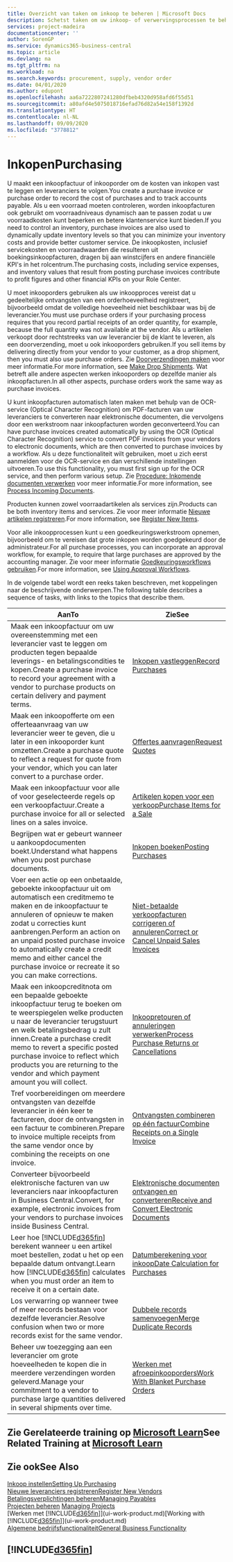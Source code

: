 ```yaml
---
title: Overzicht van taken om inkoop te beheren | Microsoft Docs
description: Schetst taken om uw inkoop- of verwervingsprocessen te beheren, onder andere hoe inkoopfacturen en inkooporders werken.
services: project-madeira
documentationcenter: ''
author: SorenGP
ms.service: dynamics365-business-central
ms.topic: article
ms.devlang: na
ms.tgt_pltfrm: na
ms.workload: na
ms.search.keywords: procurement, supply, vendor order
ms.date: 04/01/2020
ms.author: edupont
ms.openlocfilehash: aa6a7222807241280dfbeb4320d958afd6f55d51
ms.sourcegitcommit: a80afd4e5075018716efad76d82a54e158f1392d
ms.translationtype: HT
ms.contentlocale: nl-NL
ms.lasthandoff: 09/09/2020
ms.locfileid: "3778812"
---
```

# <a name="purchasing"></a><span data-ttu-id="71889-103">Inkopen</span><span class="sxs-lookup"><span data-stu-id="71889-103">Purchasing</span></span>
<span data-ttu-id="71889-104">U maakt een inkoopfactuur of inkooporder om de kosten van inkopen vast te leggen en leveranciers te volgen.</span><span class="sxs-lookup"><span data-stu-id="71889-104">You create a purchase invoice or purchase order to record the cost of purchases and to track accounts payable.</span></span> <span data-ttu-id="71889-105">Als u een voorraad moeten controleren, worden inkoopfacturen ook gebruikt om voorraadniveaus dynamisch aan te passen zodat u uw voorraadkosten kunt beperken en betere klantenservice kunt bieden.</span><span class="sxs-lookup"><span data-stu-id="71889-105">If you need to control an inventory, purchase invoices are also used to dynamically update inventory levels so that you can minimize your inventory costs and provide better customer service.</span></span> <span data-ttu-id="71889-106">De inkoopkosten, inclusief servicekosten en voorraadwaarden die resulteren uit boekingsinkoopfacturen, dragen bij aan winstcijfers en andere financiële KPI's in het rolcentrum.</span><span class="sxs-lookup"><span data-stu-id="71889-106">The purchasing costs, including service expenses, and inventory values that result from posting purchase invoices contribute to profit figures and other financial KPIs on your Role Center.</span></span>

<span data-ttu-id="71889-107">U moet inkooporders gebruiken als uw inkoopproces vereist dat u gedeeltelijke ontvangsten van een orderhoeveelheid registreert, bijvoorbeeld omdat de volledige hoeveelheid niet beschikbaar was bij de leverancier.</span><span class="sxs-lookup"><span data-stu-id="71889-107">You must use purchase orders if your purchasing process requires that you record partial receipts of an order quantity, for example, because the full quantity was not available at the vendor.</span></span> <span data-ttu-id="71889-108">Als u artikelen verkoopt door rechtstreeks van uw leverancier bij de klant te leveren, als een doorverzending, moet u ook inkooporders gebruiken.</span><span class="sxs-lookup"><span data-stu-id="71889-108">If you sell items by delivering directly from your vendor to your customer, as a drop shipment, then you must also use purchase orders.</span></span> <span data-ttu-id="71889-109">Zie [Doorverzendingen maken](sales-how-drop-shipment.md) voor meer informatie.</span><span class="sxs-lookup"><span data-stu-id="71889-109">For more information, see [Make Drop Shipments](sales-how-drop-shipment.md).</span></span> <span data-ttu-id="71889-110">Wat betreft alle andere aspecten werken inkooporders op dezelfde manier als inkoopfacturen.</span><span class="sxs-lookup"><span data-stu-id="71889-110">In all other aspects, purchase orders work the same way as purchase invoices.</span></span>

<span data-ttu-id="71889-111">U kunt inkoopfacturen automatisch laten maken met behulp van de OCR-service (Optical Character Recognition) om PDF-facturen van uw leveranciers te converteren naar elektronische documenten, die vervolgens door een werkstroom naar inkoopfacturen worden geconverteerd.</span><span class="sxs-lookup"><span data-stu-id="71889-111">You can have purchase invoices created automatically by using the OCR (Optical Character Recognition) service to convert PDF invoices from your vendors to electronic documents, which are then converted to purchase invoices by a workflow.</span></span> <span data-ttu-id="71889-112">Als u deze functionaliteit wilt gebruiken, moet u zich eerst aanmelden voor de OCR-service en dan verschillende instellingen uitvoeren.</span><span class="sxs-lookup"><span data-stu-id="71889-112">To use this functionality, you must first sign up for the OCR service, and then perform various setup.</span></span> <span data-ttu-id="71889-113">Zie [Procedure: Inkomende documenten verwerken](across-process-income-documents.md) voor meer informatie.</span><span class="sxs-lookup"><span data-stu-id="71889-113">For more information, see [Process Incoming Documents](across-process-income-documents.md).</span></span>      

<span data-ttu-id="71889-114">Producten kunnen zowel voorraadartikelen als services zijn.</span><span class="sxs-lookup"><span data-stu-id="71889-114">Products can be both inventory items and services.</span></span> <span data-ttu-id="71889-115">Zie voor meer informatie [Nieuwe artikelen registreren](inventory-how-register-new-items.md).</span><span class="sxs-lookup"><span data-stu-id="71889-115">For more information, see [Register New Items](inventory-how-register-new-items.md).</span></span>

<span data-ttu-id="71889-116">Voor alle inkoopprocessen kunt u een goedkeuringswerkstroom opnemen, bijvoorbeeld om te vereisen dat grote inkopen worden goedgekeurd door de administrateur.</span><span class="sxs-lookup"><span data-stu-id="71889-116">For all purchase processes, you can incorporate an approval workflow, for example, to require that large purchases are approved by the accounting manager.</span></span> <span data-ttu-id="71889-117">Zie voor meer informatie [Goedkeuringsworkflows gebruiken](across-how-use-approval-workflows.md).</span><span class="sxs-lookup"><span data-stu-id="71889-117">For more information, see [Using Approval Workflows](across-how-use-approval-workflows.md).</span></span>

<span data-ttu-id="71889-118">In de volgende tabel wordt een reeks taken beschreven, met koppelingen naar de beschrijvende onderwerpen.</span><span class="sxs-lookup"><span data-stu-id="71889-118">The following table describes a sequence of tasks, with links to the topics that describe them.</span></span>

| <span data-ttu-id="71889-119">Aan</span><span class="sxs-lookup"><span data-stu-id="71889-119">To</span></span> | <span data-ttu-id="71889-120">Zie</span><span class="sxs-lookup"><span data-stu-id="71889-120">See</span></span> |
| --- | --- |
| <span data-ttu-id="71889-121">Maak een inkoopfactuur om uw overeenstemming met een leverancier vast te leggen om producten tegen bepaalde leverings- en betalingscondities te kopen.</span><span class="sxs-lookup"><span data-stu-id="71889-121">Create a purchase invoice to record your agreement with a vendor to purchase products on certain delivery and payment terms.</span></span> |[<span data-ttu-id="71889-122">Inkopen vastleggen</span><span class="sxs-lookup"><span data-stu-id="71889-122">Record Purchases</span></span>](purchasing-how-record-purchases.md) |
|<span data-ttu-id="71889-123">Maak een inkoopofferte om een offerteaanvraag van uw leverancier weer te geven, die u later in een inkooporder kunt omzetten.</span><span class="sxs-lookup"><span data-stu-id="71889-123">Create a purchase quote to reflect a request for quote from your vendor, which you can later convert to a purchase order.</span></span>|[<span data-ttu-id="71889-124">Offertes aanvragen</span><span class="sxs-lookup"><span data-stu-id="71889-124">Request Quotes</span></span>](purchasing-how-request-quotes.md)|
| <span data-ttu-id="71889-125">Maak een inkoopfactuur voor alle of voor geselecteerde regels op een verkoopfactuur.</span><span class="sxs-lookup"><span data-stu-id="71889-125">Create a purchase invoice for all or selected lines on a sales invoice.</span></span> |[<span data-ttu-id="71889-126">Artikelen kopen voor een verkoop</span><span class="sxs-lookup"><span data-stu-id="71889-126">Purchase Items for a Sale</span></span>](purchasing-how-purchase-products-sale.md) |
|<span data-ttu-id="71889-127">Begrijpen wat er gebeurt wanneer u aankoopdocumenten boekt.</span><span class="sxs-lookup"><span data-stu-id="71889-127">Understand what happens when you post purchase documents.</span></span>|[<span data-ttu-id="71889-128">Inkopen boeken</span><span class="sxs-lookup"><span data-stu-id="71889-128">Posting Purchases</span></span>](ui-post-purchases.md)|
| <span data-ttu-id="71889-129">Voer een actie op een onbetaalde, geboekte inkoopfactuur uit om automatisch een creditmemo te maken en de inkoopfactuur te annuleren of opnieuw te maken zodat u correcties kunt aanbrengen.</span><span class="sxs-lookup"><span data-stu-id="71889-129">Perform an action on an unpaid posted purchase invoice to automatically create a credit memo and either cancel the purchase invoice or recreate it so you can make corrections.</span></span> |[<span data-ttu-id="71889-130">Niet-betaalde verkoopfacturen corrigeren of annuleren</span><span class="sxs-lookup"><span data-stu-id="71889-130">Correct or Cancel Unpaid Sales Invoices</span></span>](purchasing-how-correct-cancel-unpaid-purchase-invoices.md) |
| <span data-ttu-id="71889-131">Maak een inkoopcreditnota om een bepaalde geboekte inkoopfactuur terug te boeken om te weerspiegelen welke producten u naar de leverancier terugstuurt en welk betalingsbedrag u zult innen.</span><span class="sxs-lookup"><span data-stu-id="71889-131">Create a purchase credit memo to revert a specific posted purchase invoice to reflect which products you are returning to the vendor and which payment amount you will collect.</span></span> |[<span data-ttu-id="71889-132">Inkoopretouren of annuleringen verwerken</span><span class="sxs-lookup"><span data-stu-id="71889-132">Process Purchase Returns or Cancellations</span></span>](purchasing-how-register-new-vendors.md) |
|<span data-ttu-id="71889-133">Tref voorbereidingen om meerdere ontvangsten van dezelfde leverancier in één keer te factureren, door de ontvangsten in een factuur te combineren.</span><span class="sxs-lookup"><span data-stu-id="71889-133">Prepare to invoice multiple receipts from the same vendor once by combining the receipts on one invoice.</span></span>|[<span data-ttu-id="71889-134">Ontvangsten combineren op één factuur</span><span class="sxs-lookup"><span data-stu-id="71889-134">Combine Receipts on a Single Invoice</span></span>](purchasing-how-to-combine-receipts.md)|
|<span data-ttu-id="71889-135">Converteer bijvoorbeeld elektronische facturen van uw leveranciers naar inkoopfacturen in Business Central.</span><span class="sxs-lookup"><span data-stu-id="71889-135">Convert, for example, electronic invoices from your vendors to purchase invoices inside Business Central.</span></span>|[<span data-ttu-id="71889-136">Elektronische documenten ontvangen en converteren</span><span class="sxs-lookup"><span data-stu-id="71889-136">Receive and Convert Electronic Documents</span></span>](purchasing-how-to-receive-and-convert-electronic-documents.md)|
| <span data-ttu-id="71889-137">Leer hoe [!INCLUDE[d365fin](includes/d365fin_md.md)] berekent wanneer u een artikel moet bestellen, zodat u het op een bepaalde datum ontvangt.</span><span class="sxs-lookup"><span data-stu-id="71889-137">Learn how [!INCLUDE[d365fin](includes/d365fin_md.md)] calculates when you must order an item to receive it on a certain date.</span></span>|[<span data-ttu-id="71889-138">Datumberekening voor inkoop</span><span class="sxs-lookup"><span data-stu-id="71889-138">Date Calculation for Purchases</span></span>](purchasing-date-calculation-for-purchases.md)|
|<span data-ttu-id="71889-139">Los verwarring op wanneer twee of meer records bestaan voor dezelfde leverancier.</span><span class="sxs-lookup"><span data-stu-id="71889-139">Resolve confusion when two or more records exist for the same vendor.</span></span>|[<span data-ttu-id="71889-140">Dubbele records samenvoegen</span><span class="sxs-lookup"><span data-stu-id="71889-140">Merge Duplicate Records</span></span>](sales-how-merge-duplicate-records.md)|
|<span data-ttu-id="71889-141">Beheer uw toezegging aan een leverancier om grote hoeveelheden te kopen die in meerdere verzendingen worden geleverd.</span><span class="sxs-lookup"><span data-stu-id="71889-141">Manage your commitment to a vendor to purchase large quantities delivered in several shipments over time.</span></span>|[<span data-ttu-id="71889-142">Werken met afroepinkooporders</span><span class="sxs-lookup"><span data-stu-id="71889-142">Work With Blanket Purchase Orders</span></span>](sales-how-to-create-blanket-sales-orders.md)|

## <a name="see-related-training-at-microsoft-learn"></a><span data-ttu-id="71889-143">Zie Gerelateerde training op [Microsoft Learn](/learn/paths/purchase-items-services-dynamics-365-business-central/)</span><span class="sxs-lookup"><span data-stu-id="71889-143">See Related Training at [Microsoft Learn](/learn/paths/purchase-items-services-dynamics-365-business-central/)</span></span>

## <a name="see-also"></a><span data-ttu-id="71889-144">Zie ook</span><span class="sxs-lookup"><span data-stu-id="71889-144">See Also</span></span>
[<span data-ttu-id="71889-145">Inkoop instellen</span><span class="sxs-lookup"><span data-stu-id="71889-145">Setting Up Purchasing</span></span>](purchasing-setup-purchasing.md)  
[<span data-ttu-id="71889-146">Nieuwe leveranciers registreren</span><span class="sxs-lookup"><span data-stu-id="71889-146">Register New Vendors</span></span>](purchasing-how-register-new-vendors.md)  
[<span data-ttu-id="71889-147">Betalingsverplichtingen beheren</span><span class="sxs-lookup"><span data-stu-id="71889-147">Managing Payables</span></span>](payables-manage-payables.md)  
<span data-ttu-id="71889-148">[Projecten beheren](projects-manage-projects.md)  </span><span class="sxs-lookup"><span data-stu-id="71889-148">[Managing Projects](projects-manage-projects.md)  </span></span>  
<span data-ttu-id="71889-149">[Werken met [!INCLUDE[d365fin](includes/d365fin_md.md)]](ui-work-product.md)</span><span class="sxs-lookup"><span data-stu-id="71889-149">[Working with [!INCLUDE[d365fin](includes/d365fin_md.md)]](ui-work-product.md)</span></span>  
[<span data-ttu-id="71889-150">Algemene bedrijfsfunctionaliteit</span><span class="sxs-lookup"><span data-stu-id="71889-150">General Business Functionality</span></span>](ui-across-business-areas.md)

## [!INCLUDE[d365fin](includes/free_trial_md.md)]  
